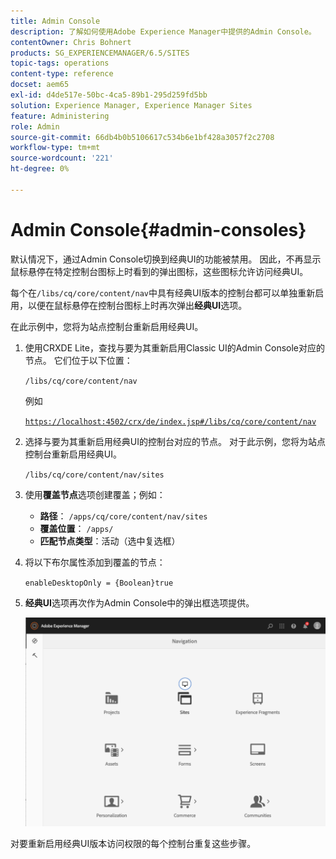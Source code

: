 ```yaml
---
title: Admin Console
description: 了解如何使用Adobe Experience Manager中提供的Admin Console。
contentOwner: Chris Bohnert
products: SG_EXPERIENCEMANAGER/6.5/SITES
topic-tags: operations
content-type: reference
docset: aem65
exl-id: d4de517e-50bc-4ca5-89b1-295d259fd5bb
solution: Experience Manager, Experience Manager Sites
feature: Administering
role: Admin
source-git-commit: 66db4b0b5106617c534b6e1bf428a3057f2c2708
workflow-type: tm+mt
source-wordcount: '221'
ht-degree: 0%

---
```



# Admin Console{#admin-consoles}

默认情况下，通过Admin Console切换到经典UI的功能被禁用。 因此，不再显示鼠标悬停在特定控制台图标上时看到的弹出图标，这些图标允许访问经典UI。

每个在`/libs/cq/core/content/nav`中具有经典UI版本的控制台都可以单独重新启用，以便在鼠标悬停在控制台图标上时再次弹出&#x200B;**经典UI**&#x200B;选项。

在此示例中，您将为站点控制台重新启用经典UI。

1. 使用CRXDE Lite，查找与要为其重新启用Classic UI的Admin Console对应的节点。 它们位于以下位置：

   `/libs/cq/core/content/nav`

   例如

   [`https://localhost:4502/crx/de/index.jsp#/libs/cq/core/content/nav`](https://localhost:4502/crx/de/index.jsp#/libs/cq/core/content/nav)

1. 选择与要为其重新启用经典UI的控制台对应的节点。 对于此示例，您将为站点控制台重新启用经典UI。

   `/libs/cq/core/content/nav/sites`

1. 使用&#x200B;**覆盖节点**&#x200B;选项创建覆盖；例如：

   * **路径**： `/apps/cq/core/content/nav/sites`
   * **覆盖位置**： `/apps/`
   * **匹配节点类型**：活动（选中复选框）

1. 将以下布尔属性添加到覆盖的节点：

   `enableDesktopOnly = {Boolean}true`

1. **经典UI**&#x200B;选项再次作为Admin Console中的弹出框选项提供。

   ![经典UI弹出框选项](assets/syui-01-2019-02-27-15-16-55.png)

对要重新启用经典UI版本访问权限的每个控制台重复这些步骤。
